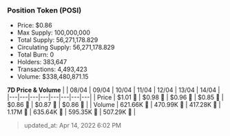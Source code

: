 
  ### Position Token (POSI)
  - Price: $0.86
  - Max Supply: 100,000,000
  - Total Supply: 56,271,178.829
  - Circulating Supply: 56,271,178.829
  - Total Burn: 0
  - Holders: 383,647
  - Transactions: 4,493,423
  - Volume: $338,480,871.15

  **7D Price & Volume**
  | | 08&#x2F;04 | 09&#x2F;04 | 10&#x2F;04 | 11&#x2F;04 | 12&#x2F;04 | 13&#x2F;04 | 14&#x2F;04 |
  |---|---|---|---|---|---|---|---|
  | Price | $1.01 🔻 | $0.98 🔻 | $0.96 🔻 | $0.85 🔻 | $0.86 🚀 | $0.87 🚀 | $0.86 🔻 |
  | Volume | 621.66K 🔻 | 470.99K 🔻 | 417.28K 🔻 | 1.17M 🚀 | 635.64K 🔻 | 595.35K 🔻 | 507.29K 🔻 |

  > updated_at: Apr 14, 2022 6:02 PM
